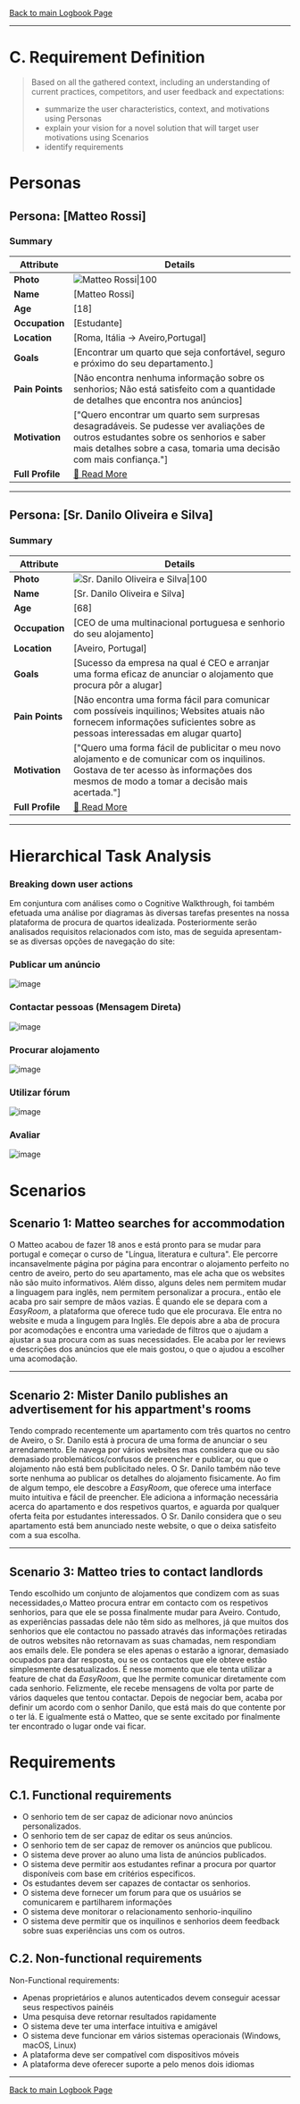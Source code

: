 [Back to main Logbook Page](../hci_logbook.md)

---
# C. Requirement Definition
>	Based on all the gathered context, including an understanding of current practices, competitors, and user feedback and expectations: 
>	- summarize the user characteristics, context, and motivations using Personas
>	- explain your vision for a novel solution that will target user motivations using Scenarios
>	- identify requirements

# Personas

## Persona: [Matteo Rossi] 
### Summary 
| Attribute        | Details                                       |
| ---------------- | --------------------------------------------- |
| **Photo**        | ![Matteo Rossi\|100](personas/estudante.png)  |
| **Name**         | [Matteo Rossi]                                |
| **Age**          | [18]                                 |
| **Occupation**   | [Estudante]                           |
| **Location**     | [Roma, Itália -> Aveiro,Portugal]                               |
| **Goals**        | [Encontrar um quarto que seja confortável, seguro e próximo do seu departamento.]           |
| **Pain Points**  | [Não encontra nenhuma informação sobre os senhorios; Não está satisfeito com a quantidade de detalhes que encontra nos anúncios]              |
| **Motivation**   | ["Quero encontrar um quarto sem surpresas desagradáveis. Se pudesse ver avaliações de outros estudantes sobre os senhorios e saber mais detalhes sobre a casa, tomaria uma decisão com mais confiança."]                |
| **Full Profile** | [📄 Read More](personas/persona2_estudante.md) |

---
## Persona: [Sr. Danilo Oliveira e Silva] 
### Summary 
| Attribute        | Details                                                                                                                                                                                  |
| ---------------- | ---------------------------------------------------------------------------------------------------------------------------------------------------------------------------------------- |
| **Photo**        | ![Sr. Danilo Oliveira e Silva\|100](personas/senhorio.png)                                                                                                                               |
| **Name**         | [Sr. Danilo Oliveira e Silva]                                                                                                                                                            |
| **Age**          | [68]                                                                                                                                                                                     |
| **Occupation**   | [CEO de uma multinacional portuguesa e senhorio do seu alojamento]                                                                                                                       |
| **Location**     | [Aveiro, Portugal]                                                                                                                                                                       |
| **Goals**        | [Sucesso da empresa na qual é CEO e arranjar uma forma eficaz de anunciar o alojamento que procura pôr a alugar]                                                                         |
| **Pain Points**  | [Não encontra uma forma fácil para comunicar com possíveis inquilinos; Websites atuais não fornecem informações suficientes sobre as pessoas interessadas em alugar quarto]              |
| **Motivation**   | ["Quero uma forma fácil de publicitar o meu novo alojamento e de comunicar com os inquilinos. Gostava de ter acesso às informações dos mesmos de modo a tomar a decisão mais acertada."] |
| **Full Profile** | [📄 Read More](personas/persona1_senhorio.md)                                                                                                                                            |

---


# Hierarchical Task Analysis

### Breaking down user actions
Em conjuntura com análises como o Cognitive Walkthrough, foi também efetuada uma análise por diagramas às diversas tarefas presentes na nossa plataforma de procura de quartos idealizada. Posteriormente serão analisados requisitos relacionados com isto, mas de seguida apresentam-se as diversas opções de navegação do site:

### Publicar um anúncio

![image](https://github.com/user-attachments/assets/f3de17b9-1b1c-41d6-95ae-4270897dc3ab)



### Contactar pessoas (Mensagem Direta)

![image](https://github.com/user-attachments/assets/13669904-ebcd-4e57-b68e-02a98fedac36)



### Procurar alojamento

![image](https://github.com/user-attachments/assets/19b48a97-a04f-4176-bf69-514a54001817)



### Utilizar fórum

![image](https://github.com/user-attachments/assets/409951e3-312c-4c72-a36a-07448858050f)



### Avaliar

![image](https://github.com/user-attachments/assets/c2c12cf3-113f-44af-bd65-c90c34b2ba7b)




# Scenarios

## Scenario 1: Matteo searches for accommodation
O Matteo acabou de fazer 18 anos e está pronto para se mudar para portugal e começar o curso de "Língua, literatura e cultura".
Ele percorre incansavelmente página por página para encontrar o alojamento perfeito no centro de aveiro, perto do seu apartamento, mas ele acha que os websites não são muito informativos. Além disso, alguns deles nem permitem mudar a linguagem para inglês, nem permitem personalizar a procura., então ele acaba pro sair sempre de mãos vazias.
É quando ele se depara com a *EasyRoom*, a plataforma que oferece tudo que ele procurava.
Ele entra no website e muda a lingugem para Inglês. Ele depois abre a aba de procura por acomodações e encontra uma variedade de filtros que o ajudam a ajustar a sua procura com as suas necessidades. Ele acaba por ler reviews e descrições dos anúncios que ele mais gostou, o que o ajudou a escolher uma acomodação. 

---
## Scenario 2: Mister Danilo publishes an advertisement for his appartment's rooms

Tendo comprado recentemente um apartamento com três quartos no centro de Aveiro, o Sr. Danilo está à procura de uma forma de anunciar o seu arrendamento.
Ele navega por vários websites mas considera que ou são demasiado problemáticos/confusos de preencher e publicar, ou que o alojamento não está bem publicitado neles. O Sr. Danilo também não teve sorte nenhuma ao publicar os detalhes do alojamento fisicamente.
Ao fim de algum tempo, ele descobre a *EasyRoom*, que oferece uma interface muito intuitiva e fácil de preencher. Ele adiciona a informação necessária acerca do apartamento e dos respetivos quartos, e aguarda por qualquer oferta feita por estudantes interessados.
O Sr. Danilo considera que o seu apartamento está bem anunciado neste website, o que o deixa satisfeito com a sua escolha.

---
## Scenario 3: Matteo tries to contact landlords
Tendo escolhido um conjunto de alojamentos que condizem com as suas necessidades,o Matteo procura entrar em contacto com os respetivos senhorios, para que ele se possa finalmente mudar para Aveiro.
Contudo, as experiẽncias passadas dele não têm sido as melhores, já que muitos dos senhorios que ele contactou no passado através das informações retiradas de outros websites não retornavam as suas chamadas, nem respondiam aos emails dele. Ele pondera se eles apenas o estarão a ignorar, demasiado ocupados para dar resposta, ou se os contactos que ele obteve estão simplesmente desatualizados.
É nesse momento que ele tenta utilizar a feature de chat da *EasyRoom*, que lhe permite comunicar diretamente com cada senhorio. Felizmente, ele recebe mensagens de volta por parte de vários daqueles que tentou contactar. Depois de negociar bem, acaba por definir um acordo com o senhor Danilo, que está mais do que contente por o ter lá. E igualmente está o Matteo, que se sente excitado por finalmente ter encontrado o lugar onde vai ficar.


# Requirements

## C.1. Functional requirements
- O senhorio tem de ser capaz de adicionar novo anúncios personalizados.
- O senhorio tem de ser capaz de editar os seus anúncios.
- O senhorio tem de ser capaz de remover os anúncios que publicou. 
- O sistema deve prover ao aluno uma lista de anúncios publicados.
- O sistema deve permitir aos estudantes refinar a procura por quartor disponíveis com base em critérios especificos.
- Os estudantes devem ser capazes de contactar os senhorios.
- O sistema deve fornecer um forum para que os usuários se comunicarem e partilharem informações 
- O sistema deve monitorar o relacionamento senhorio-inquilino
- O sistema deve permitir que os inquilinos e senhorios deem feedback sobre suas experiências uns com os outros.


## C.2. Non-functional requirements
Non-Functional requirements:
- Apenas proprietários e alunos autenticados devem conseguir acessar seus respectivos painéis
- Uma pesquisa deve retornar resultados rapidamente
- O sistema deve ter uma interface intuitiva e amigável
- O sistema deve funcionar em vários sistemas operacionais (Windows, macOS, Linux)
- A plataforma deve ser compatível com dispositivos móveis
- A plataforma deve oferecer suporte a pelo menos dois idiomas

---
[Back to main Logbook Page](../hci_logbook.md)
